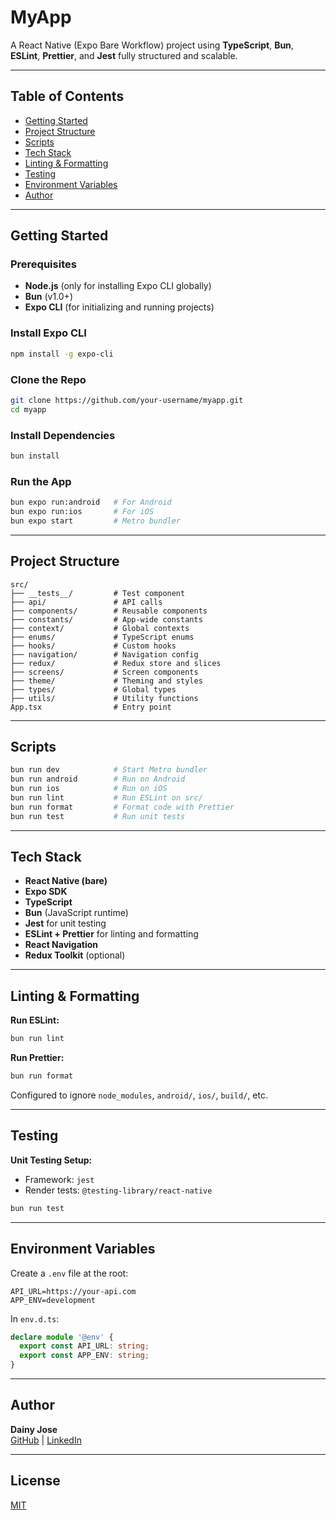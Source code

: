 # MyApp

A React Native (Expo Bare Workflow) project using **TypeScript**, **Bun**, **ESLint**, **Prettier**, and **Jest** fully structured and scalable.

---

## Table of Contents

- [Getting Started](#getting-started)
- [Project Structure](#project-structure)
- [Scripts](#scripts)
- [Tech Stack](#tech-stack)
- [Linting & Formatting](#linting--formatting)
- [Testing](#testing)
- [Environment Variables](#environment-variables)
- [Author](#author)

---

## Getting Started

### Prerequisites

- **Node.js** (only for installing Expo CLI globally)
- **Bun** (v1.0+)
- **Expo CLI** (for initializing and running projects)

### Install Expo CLI

```bash
npm install -g expo-cli
```

### Clone the Repo

```bash
git clone https://github.com/your-username/myapp.git
cd myapp
```

### Install Dependencies

```bash
bun install
```

### Run the App

```bash
bun expo run:android   # For Android
bun expo run:ios       # For iOS
bun expo start         # Metro bundler
```

---

## Project Structure

```
src/
├── __tests__/         # Test component
├── api/               # API calls
├── components/        # Reusable components
├── constants/         # App-wide constants
├── context/           # Global contexts
├── enums/             # TypeScript enums
├── hooks/             # Custom hooks
├── navigation/        # Navigation config
├── redux/             # Redux store and slices
├── screens/           # Screen components
├── theme/             # Theming and styles
├── types/             # Global types
├── utils/             # Utility functions
App.tsx                # Entry point

```

---

## Scripts

```bash
bun run dev            # Start Metro bundler
bun run android        # Run on Android
bun run ios            # Run on iOS
bun run lint           # Run ESLint on src/
bun run format         # Format code with Prettier
bun run test           # Run unit tests
```

---

## Tech Stack

- **React Native (bare)**
- **Expo SDK**
- **TypeScript**
- **Bun** (JavaScript runtime)
- **Jest** for unit testing
- **ESLint + Prettier** for linting and formatting
- **React Navigation**
- **Redux Toolkit** (optional)

---

## Linting & Formatting

**Run ESLint:**

```bash
bun run lint
```

**Run Prettier:**

```bash
bun run format
```

Configured to ignore `node_modules`, `android/`, `ios/`, `build/`, etc.

---

## Testing

**Unit Testing Setup:**

- Framework: `jest`
- Render tests: `@testing-library/react-native`

```bash
bun run test
```

---

## Environment Variables

Create a `.env` file at the root:

```env
API_URL=https://your-api.com
APP_ENV=development
```

In `env.d.ts`:

```ts
declare module '@env' {
  export const API_URL: string;
  export const APP_ENV: string;
}
```

---

## Author

**Dainy Jose**  
[GitHub](https://github.com/dainyjose) | [LinkedIn](https://linkedin.com/in/dainyjose)

---

## License

[MIT](./LICENSE)
